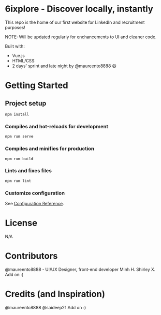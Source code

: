 # 6ixplore - Discover locally, instantly

This repo is the home of our first website for LinkedIn and recruitment purposes!

NOTE: Will be updated regularly for enchancements to UI and cleaner code.

Built with:
- Vue.js
- HTML/CSS
- 2 days' sprint and late night by @maureento8888 😄

# Getting Started
## Project setup
```
npm install
```
### Compiles and hot-reloads for development
```
npm run serve
```
### Compiles and minifies for production
```
npm run build
```
### Lints and fixes files
```
npm run lint
```
### Customize configuration
See [Configuration Reference](https://cli.vuejs.org/config/).

# License
N/A

# Contributors
@maureento8888 - UI/UX Designer, front-end developer
Minh H.
Shirley X.
Add on :)

# Credits (and Inspiration)
@maureento8888
@saideep21
Add on :)
